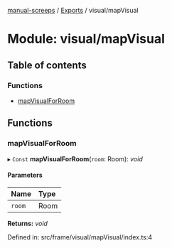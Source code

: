 [manual-screeps](../README.md) / [Exports](../modules.md) / visual/mapVisual

# Module: visual/mapVisual

## Table of contents

### Functions

- [mapVisualForRoom](visual_mapvisual.md#mapvisualforroom)

## Functions

### mapVisualForRoom

▸ `Const` **mapVisualForRoom**(`room`: Room): *void*

#### Parameters

| Name | Type |
| :------ | :------ |
| `room` | Room |

**Returns:** *void*

Defined in: src/frame/visual/mapVisual/index.ts:4
